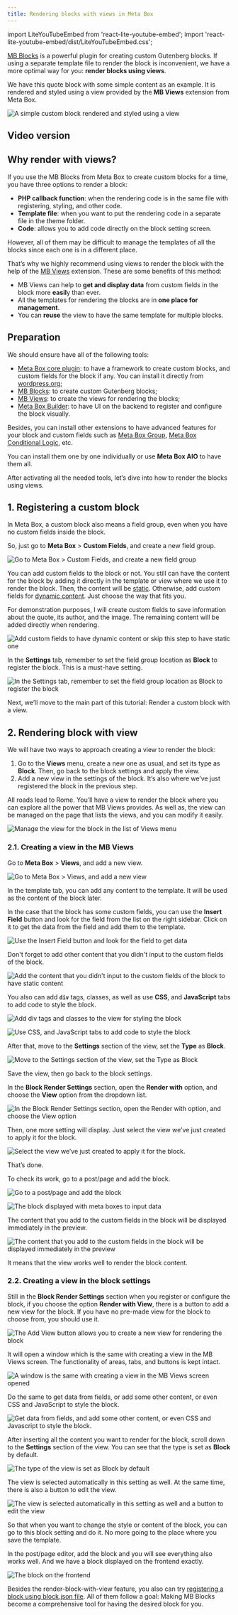 ```yaml
---
title: Rendering blocks with views in Meta Box
---
```

import LiteYouTubeEmbed from 'react-lite-youtube-embed';
import 'react-lite-youtube-embed/dist/LiteYouTubeEmbed.css';

[MB Blocks](https://docs.metabox.io/extensions/mb-blocks/) is a powerful plugin for creating custom Gutenberg blocks. If using a separate template file to render the block is inconvenient, we have a more optimal way for you: **render blocks using views**.

We have this quote block with some simple content as an example. It is rendered and styled using a view provided by the **MB Views** extension from Meta Box.

![A simple custom block rendered and styled using a view](https://i.imgur.com/TGtzQmW.png)

## Video version

<LiteYouTubeEmbed id='8D04nVqXKQQ' />

## Why render with views?

If you use the MB Blocks from Meta Box to create custom blocks for a time, you have three options to render a block:

* **PHP callback function**: when the rendering code is in the same file with registering, styling, and other code.
* **Template file**: when you want to put the rendering code in a separate file in the theme folder.
* **Code**: allows you to add code directly on the block setting screen.

However, all of them may be difficult to manage the templates of all the blocks since each one is in a different place.

That’s why we highly recommend using views to render the block with the help of the [MB Views](https://docs.metabox.io/extensions/mb-views/) extension. These are some benefits of this method:

* MB Views can help to **get and display data** from custom fields in the block more **easil**y than ever.
* All the templates for rendering the blocks are in **one place for management**.
* You can **reuse** the view to have the same template for multiple blocks.

## Preparation

We should ensure have all of the following tools:

* [Meta Box core plugin](https://wordpress.org/plugins/meta-box/): to have a framework to create custom blocks, and custom fields for the block if any. You can install it directly from [wordpress.org](https://wordpress.org/plugins/meta-box/);
* [MB Blocks](https://metabox.io/plugins/mb-blocks/): to create custom Gutenberg blocks;
* [MB Views](https://metabox.io/plugins/mb-views/): to create the views for rendering the blocks;
* [Meta Box Builder](https://metabox.io/plugins/meta-box-builder/): to have UI on the backend to register and configure the block visually.

Besides, you can install other extensions to have advanced features for your block and custom fields such as [Meta Box Group](https://metabox.io/plugins/meta-box-group/), [Meta Box Conditional Logic](https://metabox.io/plugins/meta-box-conditional-logic/), etc.

You can install them one by one individually or use **Meta Box AIO** to have them all.

After activating all the needed tools, let’s dive into how to render the blocks using views.

## 1. Registering a custom block

In Meta Box, a custom block also means a field group, even when you have no custom fields inside the block.

So, just go to **Meta Box** > **Custom Fields**, and create a new field group.

![Go to Meta Box > Custom Fields, and create a new field group](https://i.imgur.com/lExrgGP.png)

You can add custom fields to the block or not. You still can have the content for the block by adding it directly in the template or view where we use it to render the block. Then, the content will be [static](https://www.youtube.com/watch?v=SrCjDz_d9CI). Otherwise, add custom fields for [dynamic content](https://www.youtube.com/watch?v=v3ke1DBlWuk). Just choose the way that fits you. 

For demonstration purposes, I will create custom fields to save information about the quote, its author, and the image. The remaining content will be added directly when rendering.

![Add custom fields to have dynamic content or skip this step to have static one](https://i.imgur.com/Yz2Gimt.png)

In the **Settings** tab, remember to set the field group location as **Block** to register the block. This is a must-have setting.

![In the Settings tab, remember to set the field group location as Block to register the block](https://i.imgur.com/QDiVEzs.png)

Next, we’ll move to the main part of this tutorial: Render a custom block with a view.

## 2. Rendering block with view

We will have two ways to approach creating a view to render the block:

1. Go to the **Views** menu, create a new one as usual, and set its type as **Block**. Then, go back to the block settings and apply the view.
2. Add a new view in the settings of the block. It’s also where we’ve just registered the block in the previous step.

All roads lead to Rome. You’ll have a view to render the block where you can explore all the power that MB Views provides. As well as, the view can be managed on the page that lists the views, and you can modify it easily.

![Manage the view for the block in the list of Views menu](https://i.imgur.com/CNJysml.png)

### 2.1. Creating a view in the MB Views

Go to **Meta Box** > **Views**, and add a new view.

![Go to Meta Box > Views, and add a new view](https://i.imgur.com/zUm4MM0.png)

In the template tab, you can add any content to the template. It will be used as the content of the block later.

In the case that the block has some custom fields, you can use the **Insert Field** button and look for the field from the list on the right sidebar. Click on it to get the data from the field and add them to the template.

![Use the Insert Field button and look for the field to get data](https://i.imgur.com/Mab5FMv.gif)

Don't forget to add other content that you didn't input to the custom fields of the block.

![Add the content that you didn't input to the custom fields of the block to have static content](https://i.imgur.com/tkYPccH.png)

You also can add **`div`** tags, classes, as well as use **CSS**, and **JavaScript** tabs to add code to style the block.

![Add div tags and classes to the view for styling the block](https://i.imgur.com/wrCPldf.png)

![Use CSS, and JavaScript tabs to add code to style the block](https://i.imgur.com/uIK9cHP.png)

After that, move to the **Settings** section of the view, set the **Type** as **Block**.

![Move to the Settings section of the view, set the Type as Block](https://i.imgur.com/AXjoeN0.png)

Save the view, then go back to the block settings.

In the **Block Render Settings** section, open the **Render with** option, and choose the **View** option from the dropdown list.

![In the Block Render Settings section, open the Render with option, and choose the View option](https://i.imgur.com/Nox5J2Z.png)

Then, one more setting will display. Just select the view we’ve just created to apply it for the block.

![Select the view we’ve just created to apply it for the block.](https://i.imgur.com/YNXpdqa.png)

That’s done.

To check its work, go to a post/page and add the block.

![Go to a post/page and add the block](https://i.imgur.com/9o7HOHV.png)

![The block displayed with meta boxes to input data](https://i.imgur.com/Y2QX9OX.png)

The content that you add to the custom fields in the block will be displayed immediately in the preview. 

![The content that you add to the custom fields in the block will be displayed immediately in the preview](https://i.imgur.com/nCwsbwb.gif)

It means that the view works well to render the block content.

### 2.2. Creating a view in the block settings

Still in the **Block Render Settings** section when you register or configure the block, if you choose the option **Render with View**, there is a button to add a new view for the block. If you have no pre-made view for the block to choose from, you should use it.

![The Add View button allows you to create a new view for rendering the block](https://i.imgur.com/78NZaQE.png)

It will open a window which is the same with creating a view in the MB Views screen. The functionality of areas, tabs, and buttons is kept intact.

![A window is the same with creating a view in the MB Views screen opened](https://i.imgur.com/i2nAEN0.png)

Do the same to get data from fields, or add some other content, or even CSS and JavaScript to style the block.

![Get data from fields, and add some other content, or even CSS and Javascript to style the block.](https://i.imgur.com/plooucN.png)

After inserting all the content you want to render for the block, scroll down to the **Settings** section of the view. You can see that the type is set as **Block** by default.

![The type of the view is set as Block by default](https://i.imgur.com/HQIrzId.png)

The view is selected automatically in this setting as well. At the same time, there is also a button to edit the view.

![The view is selected automatically in this setting as well and a button to edit the view](https://i.imgur.com/q1h7Oux.png)

So that when you want to change the style or content of the block, you can go to this block setting and do it. No more going to the place where you save the template.

In the post/page editor, add the block and you will see everything also works well. And we have a block displayed on the frontend exactly.

![The block on the frontend](https://i.imgur.com/TGtzQmW.png)

Besides the render-block-with-view feature, you also can try [registering a block using block.json file](https://metabox.io/mb-blocks-register-block-using-json-file/). All of them follow a goal: Making MB Blocks become a comprehensive tool for having the desired block for you.
